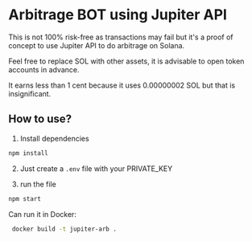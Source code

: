 # Arbitrage BOT using Jupiter API

This is not 100% risk-free as transactions may fail but it's a proof of concept to use Jupiter API to do arbitrage on Solana.

Feel free to replace SOL with other assets, it is advisable to open token accounts in advance.

It earns less than 1 cent because it uses 0.00000002 SOL but that is insignificant.

## How to use?

1. Install dependencies

```sh
npm install
```

2.  Just create a `.env` file with your PRIVATE_KEY

3.  run the file

```sh
npm start
```

Can run it in Docker:

```sh
 docker build -t jupiter-arb .
```
